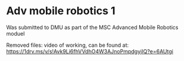 # Adv mobile robotics 1
 Was submitted to DMU as part of the MSC Advanced Mobile Robotics moduel


Removed files:
video of working, can be found at: https://1drv.ms/v/s!Avk9Li6fhVVdhO4W3AJnoPmpdgyjIQ?e=6AUtgi